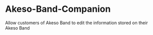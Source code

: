 # Akeso-Band-Companion
Allow customers of Akeso Band to edit the information stored on their Akeso Band
